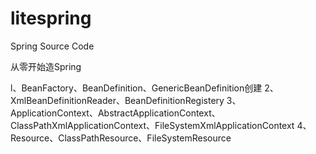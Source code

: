 # litespring

Spring Source Code

从零开始造Spring

l、BeanFactory、BeanDefinition、GenericBeanDefinition创建
2、XmlBeanDefinitionReader、BeanDefinitionRegistery
3、ApplicationContext、AbstractApplicationContext、ClassPathXmlApplicationContext、FileSystemXmlApplicationContext
4、Resource、ClassPathResource、FileSystemResource
